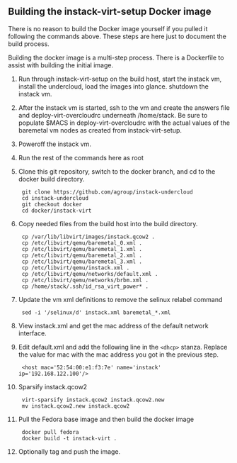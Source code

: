 Building the instack-virt-setup Docker image
--------------------------------------------
There is no reason to build the Docker image yourself if you pulled it
following the commands above. These steps are here just to document the build
process.

Building the docker image is a multi-step process. There is a Dockerfile to
assist with building the initial image. 

1. Run through instack-virt-setup on the build host, start the instack vm,
   install the undercloud, load the images into glance. shutdown the instack
   vm.

1. After the instack vm is started, ssh to the vm and create the answers file
   and deploy-virt-overcloudrc underneath /home/stack. Be sure to populate
   $MACS in deploy-virt-overcloudrc with the actual values of the baremetal vm
   nodes as created from instack-virt-setup.

1. Poweroff the instack vm.

1. Run the rest of the commands here as root

1. Clone this git repository, switch to the docker branch, and cd to the docker
   build directory.

        git clone https://github.com/agroup/instack-undercloud
        cd instack-undercloud
        git checkout docker
        cd docker/instack-virt

1. Copy needed files from the build host into the build directory.

        cp /var/lib/libvirt/images/instack.qcow2 .
        cp /etc/libvirt/qemu/baremetal_0.xml .
        cp /etc/libvirt/qemu/baremetal_1.xml .
        cp /etc/libvirt/qemu/baremetal_2.xml .
        cp /etc/libvirt/qemu/baremetal_3.xml .
        cp /etc/libvirt/qemu/instack.xml .
        cp /etc/libvirt/qemu/networks/default.xml .
        cp /etc/libvirt/qemu/networks/brbm.xml .
        cp /home/stack/.ssh/id_rsa_virt_power* .

1. Update the vm xml definitions to remove the selinux relabel command

        sed -i '/selinux/d' instack.xml baremetal_*.xml
        
1. View instack.xml and get the mac address of the default network interface.

1. Edit default.xml and add the following line in the `<dhcp>` stanza. Replace
   the value for mac with the mac address you got in the previous step.

        <host mac='52:54:00:e1:f3:7e' name='instack' ip='192.168.122.100'/>

1. Sparsify instack.qcow2

        virt-sparsify instack.qcow2 instack.qcow2.new
        mv instack.qcow2.new instack.qcow2
        
1. Pull the Fedora base image and then build the docker image

        docker pull fedora
        docker build -t instack-virt .

1. Optionally tag and push the image.
